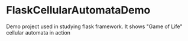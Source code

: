 # FlaskCellularAutomataDemo
Demo project used in studying flask framework.
It shows "Game of Life" cellular automata in action
